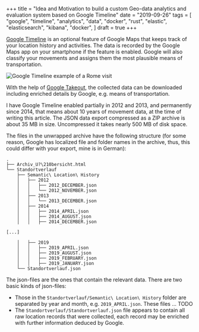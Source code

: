+++
title = "Idea and Motivation to build a custom Geo-data analytics and evaluation system based on Google Timeline"
date = "2019-09-26"
tags = [
    "google",
    "timeline",
    "analytics",
    "data",
    "docker",
    "rust",
    "elastic",
    "elasticsearch",
    "kibana",
    "docker",
]
draft = true
+++

[Google Timeline](https://www.google.com/maps/timeline) is an optional feature of Google Maps that keeps track of your location history and activities. The data is recorded by the Google Maps app on your smartphone if the feature is enabled. Google will also classify your movements and assigns them the most plausible means of transportation.

![Google Timeline example of a Rome visit](/google-timeline-rome.jpg)

With the help of [Google Takeout](https://takeout.google.com/settings/takeout), the collected data can be downloaded including enriched details by Google, e.g. means of transportation.

I have Google Timeline enabled partially in 2012 and 2013, and permanently since 2014, that means about 10 years of movement data, at the time of writing this article. The JSON data export compressed as a ZIP archive is about 35 MB in size. Uncompressed it takes nearly 500 MB of disk space.

The files in the unwrapped archive have the following structure (for some reason, Google has localized file and folder names in the archive, thus, this could differ with your export, mine is in German):

```
.
├── Archiv_U?\210bersicht.html
└── Standortverlauf
    ├── Semantic\ Location\ History
    │   ├── 2012
    │   │   ├── 2012_DECEMBER.json
    │   │   └── 2012_NOVEMBER.json
    │   ├── 2013
    │   │   └── 2013_DECEMBER.json
    │   ├── 2014
    │   │   ├── 2014_APRIL.json
    │   │   ├── 2014_AUGUST.json
    │   │   ├── 2014_DECEMBER.json

[...]

    │   ├── 2019
    │   │   ├── 2019_APRIL.json
    │   │   ├── 2019_AUGUST.json
    │   │   ├── 2019_FEBRUARY.json
    │   │   ├── 2019_JANUARY.json
    └── Standortverlauf.json
```

The json-files are the ones that contain the relevant data. There are two basic kinds of json-files:

- Those in the `Standortverlauf/Semantic\ Location\ History` folder are separated by year and month, e.g. `2019_APRIL.json`. These files ... TODO
- The `Standortverlauf/Standortverlauf.json` file appears to contain all raw location records that were collected, each record may be enriched with further information deduced by Google.
